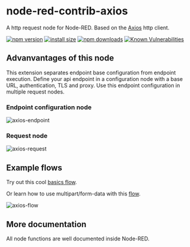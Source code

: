 # node-red-contrib-axios

A http request node for Node-RED.
Based on the [Axios](https://www.npmjs.com/package/axios) http client.

[![npm version](https://img.shields.io/npm/v/node-red-contrib-axios.svg?style=flat-square)](https://www.npmjs.org/package/node-red-contrib-axios)
[![install size](https://img.shields.io/badge/dynamic/json?url=https://packagephobia.com/v2/api.json?p=node-red-contrib-axios&query=$.install.pretty&label=install%20size&style=flat-square)](https://packagephobia.now.sh/result?p=node-red-contrib-axios)
[![npm downloads](https://img.shields.io/npm/dm/node-red-contrib-axios.svg?style=flat-square)](https://npm-stat.com/charts.html?package=node-red-contrib-axios)
[![Known Vulnerabilities](https://snyk.io/test/npm/node-red-contrib-axios/badge.svg)](https://snyk.io/test/npm/node-red-contrib-axios)

## Advanvantages of this node

This extension separates endpoint base configuration from endpoint execution.
Define your api endpoint in a configuration node with a base URL, authentication, TLS and proxy.
Use this endpoint configuration in multiple request nodes.

### Endpoint configuration node

![axios-endpoint](https://raw.githubusercontent.com/steineey/node-red-contrib-axios/master/examples/axios-endpoint.png)

### Request node

![axios-request](https://raw.githubusercontent.com/steineey/node-red-contrib-axios/master/examples/axios-request.png)

## Example flows

Try out this cool [basics flow](https://github.com/steineey/node-red-contrib-axios/blob/master/examples/basics.json).

Or learn how to use multipart/form-data with this [flow](https://github.com/steineey/node-red-contrib-axios/blob/master/examples/form-data.json).

![axios-flow](https://raw.githubusercontent.com/steineey/node-red-contrib-axios/master/examples/axios-flow.png)

## More documentation

All node functions are well documented inside Node-RED.